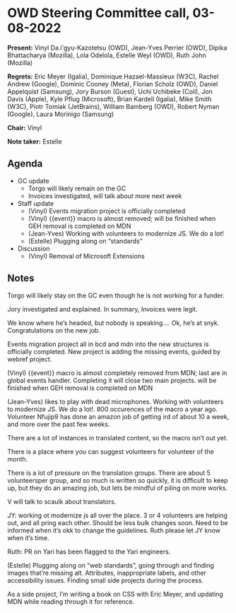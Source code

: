# OWD Steering Committee call, 03-08-2022

**Present:** Vinyl Da.i'gyu-Kazotetsu (OWD), Jean-Yves Perrier (OWD), Dipika Bhattacharya (Mozilla), Lola Odelola, Estelle Weyl (OWD), Ruth John (Mozilla)

**Regrets:** Eric Meyer (Igalia), Dominique Hazael-Massieux (W3C), Rachel Andrew (Google), Dominic Cooney (Meta), Florian Scholz (OWD), Daniel Appelquist (Samsung), Jory Burson (Guest), Uchi Uchibeke (Coil), Jon Davis (Apple), Kyle Pflug (Microsoft), Brian Kardell (Igalia), Mike Smith (W3C), Piotr Tomiak (JetBrains), William Bamberg (OWD), Robert Nyman (Google), Laura Morinigo (Samsung)

**Chair:** Vinyl

**Note taker:** Estelle

## Agenda

- GC update 
    - Torgo will likely remain on the GC
    - Invoices investigated, will talk about more next week
- Staff update 
    - (Vinyl) Events migration project is officially completed
    - (Vinyl) {{event}} macro is almost removed; will be finished when GEH removal is completed on MDN
    - (Jean-Yves) Working with volunteers to modernize JS. We do a lot!
    - (Estelle) Plugging along on “standards”
- Discussion
    - (Vinyl) Removal of Microsoft Extensions

## Notes

Torgo will likely stay on the GC even though he is not working for a funder.

Jory investigated and explained. In summary, Invoices were legit.

We know where he’s headed, but nobody is speaking…. Ok, he’s at snyk. Congratulations on the new job.

Events migration project all in bcd and mdn into the new structures is officially completed. New project is adding the missing events, guided by webref project.

(Vinyl) {{event}} macro is almost completely removed from MDN; last are in global events handler. Completing it will close two main projects. will be finished when GEH removal is completed on MDN

(Jean-Yves) likes to play with dead microphones. Working with volunteers to modernize JS. We do a lot!. 800 occurences of the macro  a year ago. Volunteer Nfujip9 has done an amazon job of getting ird of about 10 a week, and more over the past few weeks. 

There are a lot of instances in translated content, so the macro isn’t out yet.

There is a place where you can suggest volunteers for volunteer of the month.

There is a lot of pressure on the translation groups. There are about 5 volunteersper group, and so much is written so quickly, it is difficult to keep up, but they do an amazing job, but lets be mindful of piling on more works.

V will talk to scaulk about translators.

JY: working ot modernize js all over the place. 3 or 4 volunteers are helping out, and all pring each other. Should be less bulk changes soon. Need to be informed when it’s okk to change the guidelines. Ruth please let JY know when it’s time.

Ruth: PR on Yari has been flagged to the Yari engineers.

(Estelle) Plugging along on “web standards”, going through and finding images that’re missing alt. Attributes, inappropriate labels, and other accessibility issues.  Finding small side projects during the process.

As a side project, I’m writing a book on CSS with Eric Meyer, and updating MDN while reading through it for reference.